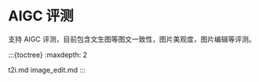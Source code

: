 # AIGC 评测

支持 AIGC 评测，目前包含文生图等图文一致性，图片美观度，图片编辑等评测。

:::{toctree}
:maxdepth: 2

t2i.md
image_edit.md
:::
